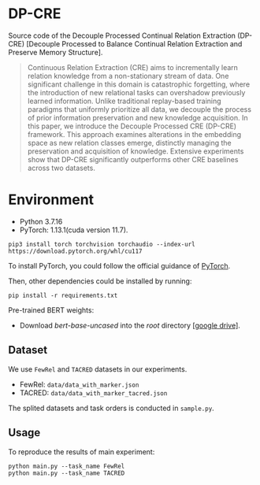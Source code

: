 # DP-CRE

Source code of the Decouple Processed Continual Relation Extraction  (DP-CRE) [Decouple Processed to Balance Continual Relation Extraction and Preserve Memory Structure].

>Continuous Relation Extraction (CRE) aims to incrementally learn relation knowledge from a non-stationary stream of data. One significant challenge in this domain is catastrophic forgetting, where the introduction of new relational tasks can overshadow previously learned information. Unlike traditional replay-based training paradigms that uniformly prioritize all data, we decouple the process of prior information preservation and new knowledge acquisition. In this paper, we introduce the Decouple Processed CRE (DP-CRE) framework. This approach examines alterations in the embedding space as new relation classes emerge, distinctly managing the preservation and acquisition of knowledge. Extensive experiments show that DP-CRE significantly outperforms other CRE
baselines across two datasets.

# Environment
- Python 3.7.16
- PyTorch: 1.13.1(cuda version 11.7).  
```
pip3 install torch torchvision torchaudio --index-url https://download.pytorch.org/whl/cu117
```
To install PyTorch, you could follow the official guidance of [PyTorch](https://pytorch.org/). 

Then, other dependencies could be installed by running:
```
pip install -r requirements.txt
```

Pre-trained BERT weights:

* Download *bert-base-uncased* into the *root* directory [[google drive]](https://drive.google.com/drive/folders/1BGNdXrxy6W_sWaI9DasykTj36sMOoOGK).

## Dataset

We use `FewRel` and `TACRED` datasets in our experiments.
- FewRel: `data/data_with_marker.json`
- TACRED: `data/data_with_marker_tacred.json`

The splited datasets and task orders is conducted in `sample.py`.

## Usage

To reproduce the results of main experiment:
```
python main.py --task_name FewRel
python main.py --task_name TACRED
```